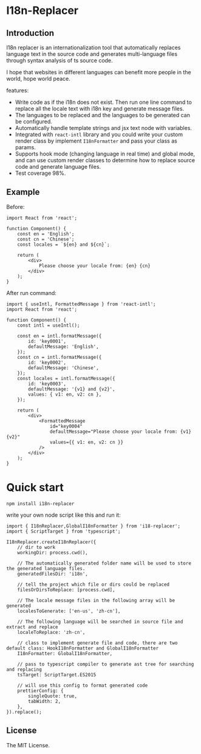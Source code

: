 # I18n-Replacer

## Introduction

I18n replacer is an internationalization tool that automatically replaces language text in the source code and generates multi-language files through syntax analysis of ts source code.

I hope that websites in different languages ​​can benefit more people in the world, hope world peace.

features:

- Write code as if the i18n does not exist. Then run one line command to replace all the locale text with i18n key and generate message files.
- The languages ​​to be replaced and the languages ​​to be generated can be configured.
- Automatically handle template strings and jsx text node with variables.
- Integrated with `react-intl` library and you could write your custom render class by implement `I18nFormatter` and pass your class as params.
- Supports hook mode (changing language in real time) and global mode, and can use custom render classes to determine how to replace source code and generate language files.
- Test coverage 98%.

## Example

Before:

    import React from 'react';

    function Component() {
        const en = 'English';
        const cn = 'Chinese';
        const locales = `${en} and ${cn}`;

        return (
            <div>
                Please choose your locale from: {en} {cn}
            </div>
        );
    }

After run command:

    import { useIntl, FormattedMessage } from 'react-intl';
    import React from 'react';

    function Component() {
        const intl = useIntl();

        const en = intl.formatMessage({
            id: 'key0001',
            defaultMessage: 'English',
        });
        const cn = intl.formatMessage({
            id: 'key0002',
            defaultMessage: 'Chinese',
        });
        const locales = intl.formatMessage({
            id: 'key0003',
            defaultMessage: '{v1} and {v2}',
            values: { v1: en, v2: cn },
        });

        return (
            <div>
                <FormattedMessage
                    id="key0004"
                    defaultMessage="Please choose your locale from: {v1} {v2}"
                    values={{ v1: en, v2: cn }}
                />
            </div>
        );
    }

# Quick start

`npm install i18n-replacer`

write your own node script like this and run it:

    import { I18nReplacer,GlobalI18nFormatter } from 'i18-replacer';
    import { ScriptTarget } from 'typescript';

    I18nReplacer.createI18nReplacer({
        // dir to work
        workingDir: process.cwd(),

        // The automatically generated folder name will be used to store the generated language files.
        generatedFilesDir: 'i18n',

        // tell the project which file or dirs could be replaced
        filesOrDirsToReplace: [process.cwd],

        // The locale message files in the following array will be generated
        localesToGenerate: ['en-us', 'zh-cn'],

        // The following language will be searched in source file and extract and replace
        localeToReplace: 'zh-cn',

        // class to implement generate file and code, there are two default class: HookI18nFormatter and GlobalI18nFormatter
        I18nFormatter: GlobalI18nFormatter,

        // pass to typescript compiler to generate ast tree for searching and replacing
        tsTarget: ScriptTarget.ES2015

        // will use this config to format generated code
        prettierConfig: {
            singleQuote: true,
            tabWidth: 2,
        },
    }).replace();

## License

The MIT License.
